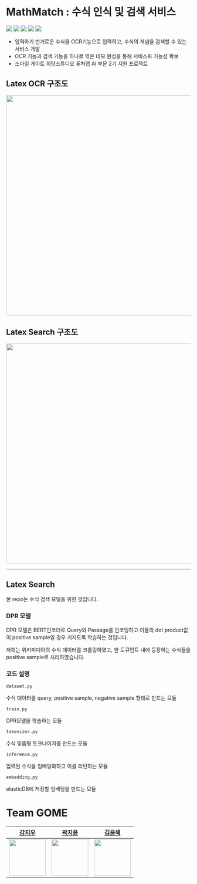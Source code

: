 # MathMatch : 수식 인식 및 검색 서비스
<p>
  <a href="https://www.python.org">
    <img src="https://img.shields.io/badge/Python-3766AB?style=flat-square&logo=Python&logoColor=white"/></a>
  <a href="https://pytorch.org/">
    <img src="https://img.shields.io/badge/PyTorch-EE4C2C?style=flat-square&logo=PyTorch&logoColor=white"/></a>
  <a href="https://www.pytorchlightning.ai/">
    <img src="https://img.shields.io/badge/PyTorch Lightning-792EE5?style=flat-square&logo=PyTorch Lightning&logoColor=white"/></a>
  <a href="https://streamlit.io/">
    <img src="https://img.shields.io/badge/Streamlit-FF4B4B?style=flat-square&logo=Streamlit&logoColor=white"/></a>
  <a href="https://fastapi.tiangolo.com/">
    <img src="https://img.shields.io/badge/FastAPI-009688?style=flat-square&logo=FastAPI&logoColor=white"/></a>
</p>

- 입력하기 번거로운 수식을 OCR기능으로 입력하고, 수식의 개념을 검색할 수 있는 서비스 개발
- OCR 기능과 검색 기능을 하나로 엮은 데모 완성을 통해 서비스화 가능성 확보
- 스마일 게이트 희망스튜디오 퓨처랩 AI 부문 2기 지원 프로젝트

## Latex OCR 구조도
<img src="https://user-images.githubusercontent.com/68782183/218077351-efeed6de-1834-4ac4-b570-bd20b20d01ee.png" width=600 heigth=300>

## Latex Search 구조도
<img src="https://user-images.githubusercontent.com/68782183/218077368-a620bdfb-d478-4537-98c0-7961141a2215.png" width=600 heigth=300>

***

## Latex Search
본 repo는 수식 검색 모델을 위한 것입니다.

### DPR 모델
DPR 모델은 BERT인코더로 Query와 Passage를 인코딩하고 이들의 dot product값이 positive sample일 경우 커지도록 학습하는 것입니다.

저희는 위키피디아의 수식 데이터를 크롤링하였고, 한 도큐먼트 내에 등장하는 수식들을 positive sample로 처리하였습니다.

### 코드 설명

`dataset.py`

수식 데이터를 query, positive sample, negative sample 형태로 만드는 모듈

`train.py`

DPR모델을 학습하는 모듈

`tokenizer.py`

수식 맞춤형 토크나이저를 만드는 모듈

`inference.py` 

입력된 수식을 임베딩화하고 이를 리턴하는 모듈

`embedding.py`

elasticDB에 저장할 임베딩을 만드는 모듈 



# Team GOME
| [강지우](https://github.com/jiwoo0212) | [곽지윤](https://github.com/kwakjeeyoon) | [김윤혜](https://github.com/yoonene) | 
| :-: | :-: | :-: | 
| <img src="https://user-images.githubusercontent.com/68782183/146319428-ea9b3554-53d3-46e3-aa41-a0a07660fbab.png" width=100 height=100> | <img src="https://user-images.githubusercontent.com/68782183/146319494-b789dff2-a2c4-49a1-a3f0-29eb5e3f3cf7.png" width=100 height=100> | <img src="https://avatars.githubusercontent.com/u/56261032?v=4" width=100 height=100> |


